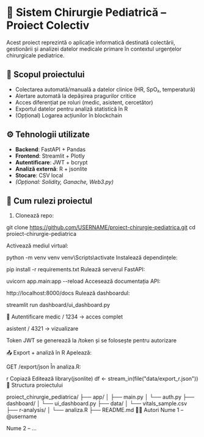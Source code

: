 # 🏥 Sistem Chirurgie Pediatrică – Proiect Colectiv

Acest proiect reprezintă o aplicație informatică destinată colectării, gestionării și analizei datelor medicale primare în contextul urgențelor chirurgicale pediatrice.

## 🎯 Scopul proiectului

- Colectarea automată/manuală a datelor clinice (HR, SpO₂, temperatură)
- Alertare automată la depășirea pragurilor critice
- Acces diferențiat pe roluri (medic, asistent, cercetător)
- Exportul datelor pentru analiză statistică în R
- (Opțional) Logarea acțiunilor în blockchain

## ⚙️ Tehnologii utilizate

- **Backend**: FastAPI + Pandas
- **Frontend**: Streamlit + Plotly
- **Autentificare**: JWT + bcrypt
- **Analiză externă**: R + jsonlite
- **Stocare**: CSV local
- *(Opțional: Solidity, Ganache, Web3.py)*

## 🚀 Cum rulezi proiectul

1. Clonează repo:

git clone https://github.com/USERNAME/proiect-chirurgie-pediatrica.git
cd proiect-chirurgie-pediatrica

Activează mediul virtual:

python -m venv venv
venv\Scripts\activate
Instalează dependințele:

pip install -r requirements.txt
Rulează serverul FastAPI:

uvicorn app.main:app --reload
Accesează documentația API:

http://localhost:8000/docs
Rulează dashboardul:

streamlit run dashboard/ui_dashboard.py

🔐 Autentificare
medic / 1234 → acces complet

asistent / 4321 → vizualizare

Token JWT se generează la /token și se folosește pentru autorizare

📤 Export + analiză în R
Apelează:

GET /export/json
În analiza.R:

r
Copiază
Editează
library(jsonlite)
df <- stream_in(file("data/export_r.json"))
📁 Structura proiectului


proiect_chirurgie_pediatrica/
├── app/
│   ├── main.py
│   └── auth.py
├── dashboard/
│   └── ui_dashboard.py
├── data/
│   └── vitals_sample.csv
├── r-analysis/
│   └── analiza.R
├── README.md
👨‍💻 Autori
Nume 1 – @username

Nume 2 – ...
